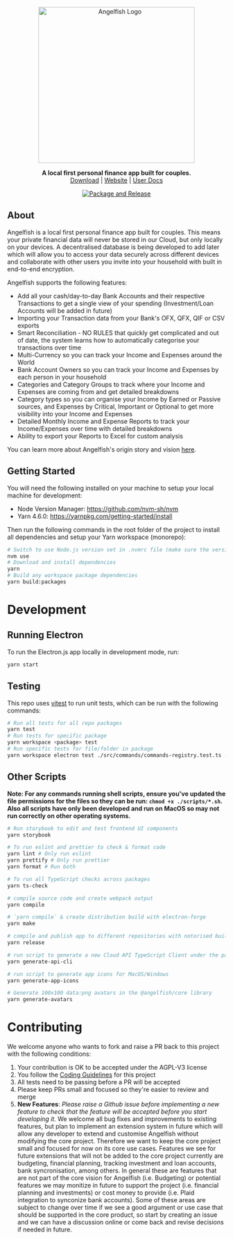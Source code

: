<p align="center">
  <img src="https://user-images.githubusercontent.com/25379378/91234528-4903ac00-e6e8-11ea-967c-0815ca09cc36.png" alt="Angelfish Logo" width="360" />
</p>

<div align="center">

**A local first personal finance app built for couples.**<br/>
[Download](https://angelfish.app) | [Website](https://angelfish.app) | [User Docs](https://angelfish.app/docs)

[![Package and Release](https://github.com/angelfishapp/angelfish/actions/workflows/build.yml/badge.svg)](https://github.com/angelfishapp/angelfish/actions/workflows/build.yml)

</div>

## About

Angelfish is a local first personal finance app built for couples. This means your private financial data will never be stored in our Cloud, but only locally on your devices. A decentralised
database is being developed to add later which will allow you to access your data securely across different devices and collaborate with other users you invite into your household with built in
end-to-end encryption.

Angelfish supports the following features:

- Add all your cash/day-to-day Bank Accounts and their respective Transactions to get a single view of your spending (Investment/Loan Accounts will be added in future)
- Importing your Transaction data from your Bank's OFX, QFX, QIF or CSV exports
- Smart Reconciliation - NO RULES that quickly get complicated and out of date, the system learns how to automatically categorise your transactions over time
- Multi-Currency so you can track your Income and Expenses around the World
- Bank Account Owners so you can track your Income and Expenses by each person in your household
- Categories and Category Groups to track where your Income and Expenses are coming from and get detailed breakdowns
- Category types so you can organise your Income by Earned or Passive sources, and Expenses by Critical, Important or Optional to get more visibility into your Income and Expenses
- Detailed Monthly Income and Expense Reports to track your Income/Expenses over time with detailed breakdowns
- Ability to export your Reports to Excel for custom analysis

You can learn more about Angelfish's origin story and vision [here](https://angelfish.app/articles/origin-story).

## Getting Started

You will need the following installed on your machine to setup your local machine for development:

- Node Version Manager: https://github.com/nvm-sh/nvm
- Yarn 4.6.0: https://yarnpkg.com/getting-started/install

Then run the following commands in the root folder of the project to install all dependencies and setup your Yarn workspace (monorepo):

```bash
# Switch to use Node.js version set in .nvmrc file (make sure the version is intalled)
nvm use
# Download and install dependencies
yarn
# Build any workspace package dependencies
yarn build:packages
```

# Development

## Running Electron

To run the Electron.js app locally in development mode, run:

```bash
yarn start
```

## Testing

This repo uses [vitest](https://vitest.dev/) to run unit tests, which can be run with the following commands:

```bash
# Run all tests for all repo packages
yarn test
# Run tests for specific package
yarn workspace <package> test
# Run specific tests for file/folder in package
yarn workspace electron test ./src/commands/commands-registry.test.ts -t "should register and execute a command in WORKER"
```

## Other Scripts

**Note: For any commands running shell scripts, ensure you've updated the file permissions for the files so they can be run:
`chmod +x ./scripts/*.sh`. Also all scripts have only been developed and run on MacOS so may not run correctly on other operating systems.**

```bash
# Run storybook to edit and test frontend UI components
yarn storybook

# To run eslint and prettier to check & format code
yarn lint # Only run eslint
yarn prettify # Only run prettier
yarn format # Run both

# To run all TypeScript checks across packages
yarn ts-check

# compile source code and create webpack output
yarn compile

# `yarn compile` & create distribution build with electron-forge
yarn make

# compile and publish app to different repositories with notorised builds
yarn release

# run script to generate a new Cloud API TypeScript Client under the packages/cloudapiclient/src directory from the OpenAPI Spec
yarn generate-api-cli

# run script to generate app icons for MacOS/Windows
yarn generate-app-icons

# Generate 100x100 data:png avatars in the @angelfish/core library
yarn generate-avatars
```

# Contributing

We welcome anyone who wants to fork and raise a PR back to this project with the following conditions:

1. Your contribution is OK to be accepted under the AGPL-V3 license
1. You follow the [Coding Guidelines](https://github.com/angelfishapp/angelfish/wiki/Code-Design-Guidelines) for this project
1. All tests need to be passing before a PR will be accepted
1. Please keep PRs small and focused so they're easier to review and merge
1. **New Features**: _Please raise a Github issue before implementing a new feature to check that the feature will be accepted before you start developing it._ We welcome all bug fixes and improvements to existing features, but plan to implement an extension system in future which will allow any developer to extend and customise Angelfish without modifying the core project. Therefore we want to keep the core project small and focused for now on its core use cases. Features we see for future extensions that will not be added to the core project currently are budgeting, financial planning, tracking investment and loan accounts, bank syncronisation, among others. In general these are features that are not part of the core vision for Angelfish (i.e. Budgeting) or potential features we may monitize in future to support the project (i.e. financial planning and investments) or cost money to provide (i.e. Plaid integration to synconize bank accounts). Some of these areas are subject to change over time if we see a good argument or use case that should be supported in the core product, so start by creating an issue and we can have a discussion online or come back and revise decisions if needed in future.
